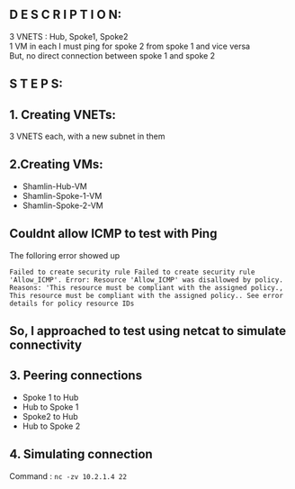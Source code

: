 ## D E S C R I P T I O N:

3 VNETS : Hub, Spoke1, Spoke2 <br />
1 VM in each I must ping for spoke 2 from spoke 1 and vice versa <br />
But, no direct connection between spoke 1 and spoke 2 <br />

## S T E P S:

## 1. Creating VNETs:
3 VNETS each, with a new subnet in them

## 2.Creating VMs:
- Shamlin-Hub-VM
- Shamlin-Spoke-1-VM
- Shamlin-Spoke-2-VM



## Couldnt allow ICMP to test with Ping
The folloring error showed up
```
Failed to create security rule Failed to create security rule 'Allow_ICMP'. Error: Resource 'Allow_ICMP' was disallowed by policy. 
Reasons: 'This resource must be compliant with the assigned policy., 
This resource must be compliant with the assigned policy.. See error details for policy resource IDs
```

## So, I approached to test using netcat to simulate connectivity

## 3. Peering connections
  - Spoke 1 to Hub
  - Hub to Spoke 1
  - Spoke2 to Hub
  - Hub to Spoke 2

## 4. Simulating connection
Command : `nc -zv 10.2.1.4 22`
